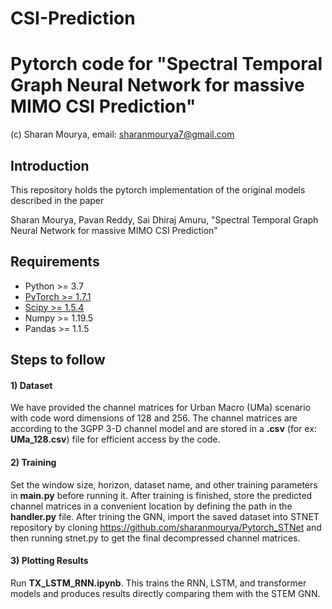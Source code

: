 # CSI-Prediction

# Pytorch code for "Spectral Temporal Graph Neural Network for massive MIMO CSI Prediction"
(c) Sharan Mourya, email: sharanmourya7@gmail.com
## Introduction
This repository holds the pytorch implementation of the original models described in the paper

Sharan Mourya, Pavan Reddy, Sai Dhiraj Amuru, "Spectral Temporal Graph Neural Network for massive MIMO CSI Prediction"

## Requirements
- Python >= 3.7
- [PyTorch >= 1.7.1](https://pytorch.org/get-started/locally/)
- [Scipy >= 1.5.4](https://scipy.org/install/)
- Numpy >= 1.19.5
- Pandas >= 1.1.5


## Steps to follow

#### 1) Dataset 

We have provided the channel matrices for Urban Macro (UMa) scenario with code word dimensions of 128 and 256. The channel matrices are according to the 3GPP 3-D channel model and are stored in a **.csv** (for ex: **UMa_128.csv**) file for efficient access by the code. 

#### 2) Training
Set the window size, horizon, dataset name, and other training parameters in **main.py** before running it. After training is finished, store the predicted channel matrices in a convenient location by defining the path in the **handler.py** file. After trining the GNN, import the saved dataset into STNET repository by cloning https://github.com/sharanmourya/Pytorch_STNet and then running stnet.py to get the final decompressed channel matrices.

#### 3) Plotting Results
Run **TX_LSTM_RNN.ipynb**. This trains the RNN, LSTM, and transformer models and produces results directly comparing them with the STEM GNN.
